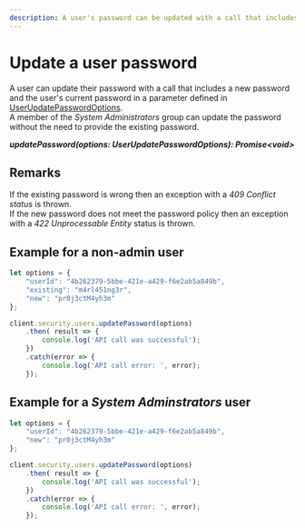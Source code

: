 ```yaml
---
description: A user's password can be updated with a call that includes the user's current password.
---
```


# Update a user password

A user can update their password with a call that includes a new password and the user's current password in a parameter defined in [UserUpdatePasswordOptions](/model/user-update-password-options.md).  
A member of the *System Administrators* group can update the password without the need to provide the existing password.

 ***updatePassword(options: UserUpdatePasswordOptions): Promise&lt;void&gt;***

## Remarks

If the existing password is wrong then an exception with a *409 Conflict status* is thrown.  
If the new password does not meet the password policy then an exception with a *422 Unprocessable Entity* status is thrown.  

## Example for a non-admin user

```js
let options = {    
    "userId": "4b262379-5bbe-421e-a429-f6e2ab5a849b",
    "existing": "m4rl451ng3r",
    "new": "pr0j3ctM4yh3m"
};

client.security.users.updatePassword(options)
    .then( result => {
        console.log('API call was successful');
    })
    .catch(error => {
        console.log('API call error: ', error);        
    });
```

## Example for a *System Adminstrators* user

```js
let options = {    
    "userId": "4b262379-5bbe-421e-a429-f6e2ab5a849b",    
    "new": "pr0j3ctM4yh3m"
};

client.security.users.updatePassword(options)
    .then( result => {
        console.log('API call was successful');
    })
    .catch(error => {
        console.log('API call error: ', error);        
    });
```

```
